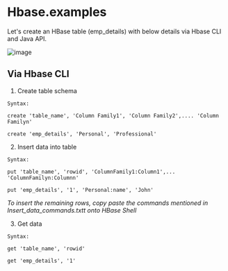 # Hbase.examples

Let's create an HBase table (emp_details) with below details via Hbase CLI and Java API.


![image](https://user-images.githubusercontent.com/10238655/54198540-d8c89100-451a-11e9-86eb-cdb0c4b13cda.png)


## Via Hbase CLI 

1. Create table schema 

`Syntax:`
```
create 'table_name', 'Column Family1', 'Column Family2',.... 'Column Familyn'
```
```
create 'emp_details', 'Personal', 'Professional'
```

2. Insert data into table 

`Syntax:`
```
put 'table_name', 'rowid', 'ColumnFamily1:Column1',... 'ColumnFamilyn:Columnn'
```
```
put 'emp_details', '1', 'Personal:name', 'John'
```
*To insert the remaining rows, copy paste the commands mentioned in Insert_data_commands.txtt onto HBase Shell*

3. Get data 

`Syntax:`
```
get 'table_name', 'rowid'
```
```
get 'emp_details', '1'
```

